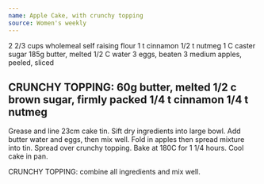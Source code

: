 ```yaml
---
name: Apple Cake, with crunchy topping
source: Women's weekly
---
```

2 2/3 cups wholemeal self raising flour
1 t cinnamon
1/2 t nutmeg
1 C caster sugar
185g butter, melted
1/2 C water
3 eggs, beaten
3 medium apples, peeled, sliced

CRUNCHY TOPPING:
60g butter, melted
1/2 c brown sugar, firmly packed
1/4 t cinnamon
1/4 t nutmeg
---
Grease and line 23cm cake tin.  Sift dry ingredients into large bowl.   Add butter water and eggs, then mix well.  Fold in apples then spread mixture into tin.  Spread over crunchy topping.  Bake at 180C for 1 1/4 hours.  Cool cake in pan.

CRUNCHY TOPPING: combine all ingredients and mix well.

